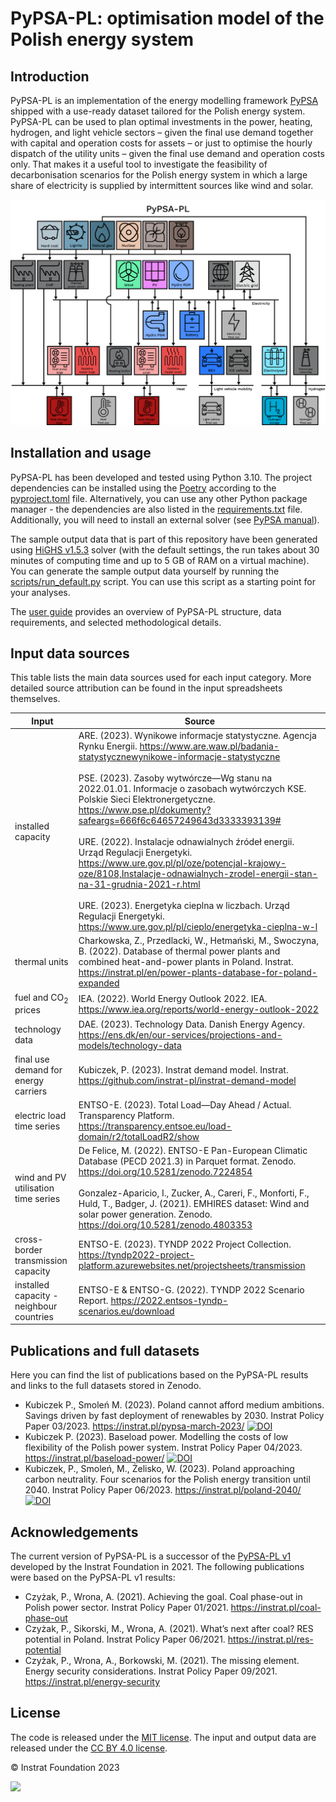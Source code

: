 # PyPSA-PL: optimisation model of the Polish energy system


## Introduction

PyPSA-PL is an implementation of the energy modelling framework [PyPSA](https://pypsa.readthedocs.io)
shipped with a use-ready dataset tailored for the Polish energy system. PyPSA-PL can be used to plan optimal investments in the power, heating, hydrogen, and light vehicle sectors – given the final use demand together with capital and operation costs for assets – or just to optimise the hourly dispatch of the utility units – given the final use demand and operation costs only. That makes it a useful tool to investigate the feasibility of decarbonisation scenarios for the Polish energy system in which a large share of electricity is supplied by intermittent sources like wind and solar.

![](docs/pypsa_pl.png)


## Installation and usage

PyPSA-PL has been developed and tested using Python 3.10. The project dependencies can be installed using the [Poetry](https://python-poetry.org/) according to the [pyproject.toml](pyproject.toml) file. Alternatively, you can use any other Python package manager - the dependencies are also listed in the [requirements.txt](requirements.txt) file. Additionally, you will need to install an external solver (see [PyPSA manual](https://pypsa.readthedocs.io/en/latest/installation.html#getting-a-solver-for-optimisation)). 

The sample output data that is part of this repository have been generated using [HiGHS v1.5.3](https://github.com/ergo-code/highs#python) solver (with the default settings, the run takes about 30 minutes of computing time and up to 5 GB of RAM on a virtual machine). You can generate the sample output data yourself by running the [scripts/run_default.py](scripts/run_default.py) script. You can use this script as a starting point for your analyses.

The [user guide](docs/pypsa_pl_user_guide.pdf) provides an overview of PyPSA-PL structure, data requirements, and selected methodological details.


## Input data sources

This table lists the main data sources used for each input category. More detailed source attribution can be found in the input spreadsheets themselves.

Input | Source
-- | ----
installed capacity | ARE. (2023). Wynikowe informacje statystyczne. Agencja Rynku Energii. https://www.are.waw.pl/badania-statystycznewynikowe-informacje-statystyczne <br><br> PSE. (2023). Zasoby wytwórcze—Wg stanu na 2022.01.01. Informacje o zasobach wytwórczych KSE. Polskie Sieci Elektronergetyczne. https://www.pse.pl/dokumenty?safeargs=666f6c64657249643d3333393139# <br><br> URE. (2022). Instalacje odnawialnych źródeł energii. Urząd Regulacji Energetyki. https://www.ure.gov.pl/pl/oze/potencjal-krajowy-oze/8108,Instalacje-odnawialnych-zrodel-energii-stan-na-31-grudnia-2021-r.html <br><br> URE. (2023). Energetyka cieplna w liczbach. Urząd Regulacji Energetyki. https://www.ure.gov.pl/pl/cieplo/energetyka-cieplna-w-l
thermal units | Charkowska, Z., Przedlacki, W., Hetmański, M., Swoczyna, B. (2022). Database of thermal power plants and combined heat-and-power plants in Poland. Instrat. https://instrat.pl/en/power-plants-database-for-poland-expanded
fuel and CO<sub>2</sub> prices | IEA. (2022). World Energy Outlook 2022. IEA. https://www.iea.org/reports/world-energy-outlook-2022
technology data | DAE. (2023). Technology Data. Danish Energy Agency. https://ens.dk/en/our-services/projections-and-models/technology-data
final use demand for energy carriers | Kubiczek, P. (2023). Instrat demand model. Instrat. https://github.com/instrat-pl/instrat-demand-model
electric load time series | ENTSO-E. (2023). Total Load—Day Ahead / Actual. Transparency Platform. https://transparency.entsoe.eu/load-domain/r2/totalLoadR2/show
wind and PV utilisation time series | De Felice, M. (2022). ENTSO-E Pan-European Climatic Database (PECD 2021.3) in Parquet format. Zenodo. https://doi.org/10.5281/zenodo.7224854 <br><br> Gonzalez-Aparicio, I., Zucker, A., Careri, F., Monforti, F., Huld, T., Badger, J. (2021). EMHIRES dataset: Wind and solar power generation. Zenodo. https://doi.org/10.5281/zenodo.4803353
cross-border transmission capacity | ENTSO-E. (2023). TYNDP 2022 Project Collection. https://tyndp2022-project-platform.azurewebsites.net/projectsheets/transmission
installed capacity - neighbour countries | ENTSO-E & ENTSO-G. (2022). TYNDP 2022 Scenario Report. https://2022.entsos-tyndp-scenarios.eu/download


## Publications and full datasets

Here you can find the list of publications based on the PyPSA-PL results and links to the full datasets stored in Zenodo.

* Kubiczek P., Smoleń M. (2023). Poland cannot afford medium ambitions. Savings driven by fast deployment of renewables by 2030. Instrat Policy Paper 03/2023. https://instrat.pl/pypsa-march-2023/ [![DOI](https://zenodo.org/badge/DOI/10.5281/zenodo.7784931.svg)](https://doi.org/10.5281/zenodo.7784931)
* Kubiczek P. (2023). Baseload power. Modelling the costs of low flexibility of the Polish power system. Instrat Policy Paper 04/2023. https://instrat.pl/baseload-power/ [![DOI](https://zenodo.org/badge/DOI/10.5281/zenodo.8263172.svg)](https://zenodo.org/record/8263172)
* Kubiczek, P., Smoleń, M., Żelisko, W. (2023). Poland approaching carbon neutrality. Four scenarios for the Polish energy transition until 2040. Instrat Policy Paper 06/2023. https://instrat.pl/poland-2040/ [![DOI](https://zenodo.org/badge/DOI/10.5281/zenodo.10246018.svg)](https://doi.org/10.5281/zenodo.10246018)


## Acknowledgements

The current version of PyPSA-PL is a successor of the [PyPSA-PL v1](https://github.com/instrat-pl/pypsa-pl/tree/v1) developed by the Instrat Foundation in 2021. The following publications were based on the PyPSA-PL v1 results:

* Czyżak, P., Wrona, A. (2021). Achieving the goal. Coal phase-out in Polish power sector. Instrat Policy Paper 01/2021. https://instrat.pl/coal-phase-out
* Czyżak, P., Sikorski, M., Wrona, A. (2021). What’s next after coal? RES potential in Poland. Instrat Policy Paper 06/2021. https://instrat.pl/res-potential
* Czyżak, P., Wrona, A., Borkowski, M. (2021). The missing element. Energy security considerations. Instrat Policy Paper 09/2021. https://instrat.pl/energy-security


## License

The code is released under the [MIT license](LICENSE). The input and output data are released under the [CC BY 4.0 license](https://creativecommons.org/licenses/by/4.0/).

&copy; Instrat Foundation 2023

<a href="https://instrat.pl/en/"><img src="docs/instrat.png" width="200"></a>
